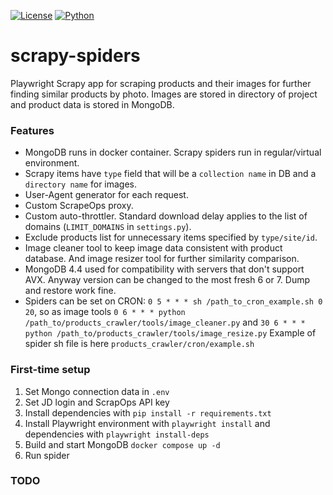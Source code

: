 [![License](https://img.shields.io/badge/license-MIT-blue.svg)]()
[![Python](https://img.shields.io/badge/python->=3.8-blue.svg)](https://www.python.org/downloads/)
# scrapy-spiders
Playwright Scrapy app for scraping products and their images 
for further finding similar products by photo.
Images are stored in directory of project and product data is stored in MongoDB.
### Features
* MongoDB runs in docker container. Scrapy spiders run in regular/virtual environment.
* Scrapy items have `type` field that will be a `collection name` in DB and a `directory name` for images.
* User-Agent generator for each request.
* Custom ScrapeOps proxy.
* Custom auto-throttler. Standard download delay applies to the list of domains (`LIMIT_DOMAINS` in `settings.py`).
* Exclude products list for unnecessary items specified by `type/site/id`.
* Image cleaner tool to keep image data consistent with product database.
And image resizer tool for further similarity comparison.
* MongoDB 4.4 used for compatibility with servers that don't support AVX. 
Anyway version can be changed to the most fresh 6 or 7. Dump and restore work fine.
* Spiders can be set on CRON: `0 5 * * * sh /path_to_cron_example.sh 0 20`, 
so as image tools `0 6 * * * python /path_to/products_crawler/tools/image_cleaner.py` 
and `30 6 * * * python /path_to/products_crawler/tools/image_resize.py`
Example of spider sh file is here `products_crawler/cron/example.sh`
### First-time setup
1. Set Mongo connection data in `.env`
2. Set JD login and ScrapOps API key
3. Install dependencies with `pip install -r requirements.txt`
4. Install Playwright environment with `playwright install` and dependencies with `playwright install-deps`
5. Build and start MongoDB `docker compose up -d`
6. Run spider
### TODO
